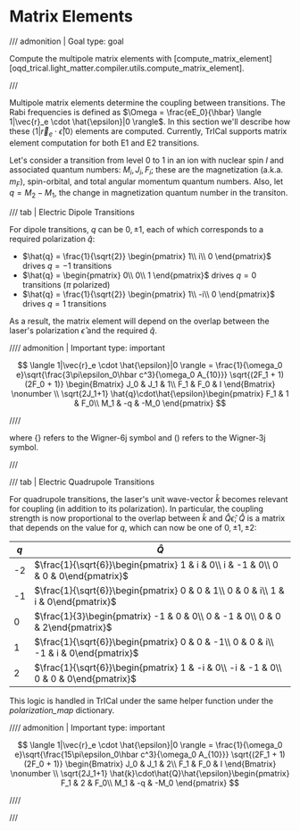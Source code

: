 # Matrix Elements

<!-- prettier-ignore -->
/// admonition | Goal
    type: goal

Compute the multipole matrix elements with [compute_matrix_element][oqd_trical.light_matter.compiler.utils.compute_matrix_element].

///

Multipole matrix elements determine the coupling between transitions. The Rabi frequencies is defined as $\Omega = \frac{eE_0}{\hbar} \langle 1|\vec{r}_e \cdot \hat{\epsilon}|0 \rangle$. In this section we'll describe how these $\langle 1|\vec{r}_e \cdot \hat{\epsilon}|0 \rangle$ elements are computed. Currently, TrICal supports matrix element computation for both E1 and E2 transitions.

Let's consider a transition from level 0 to 1 in an ion with nuclear spin $I$ and associated quantum numbers: $M_i, J_i, F_i$; these are the magnetization (a.k.a. $m_F$), spin-orbital, and total angular momentum quantum numbers. Also, let $q = M_2 - M_1$, the change in magnetization quantum number in the transiton.

/// tab | Electric Dipole Transitions

For dipole transitions, $q$ can be $0, \pm 1$, each of which corresponds to a required polarization $\hat{q}$:

- $\hat{q} = \frac{1}{\sqrt{2}} \begin{pmatrix} 1\\ i\\ 0 \end{pmatrix}$ drives $q = -1$ transitions
- $\hat{q} = \begin{pmatrix} 0\\ 0\\ 1 \end{pmatrix}$ drives $q = 0$ transitions ($\pi$ polarized)
- $\hat{q} = \frac{1}{\sqrt{2}} \begin{pmatrix} 1\\ -i\\ 0 \end{pmatrix}$ drives $q = 1$ transitions

As a result, the matrix element will depend on the overlap between the laser's polarization $\hat{\epsilon}$ and the required $\hat{q}$.

<!-- prettier-ignore -->
//// admonition | Important
    type: important

$$
    \langle 1|\vec{r}_e \cdot \hat{\epsilon}|0 \rangle = \frac{1}{\omega_0 e}\sqrt{\frac{3\pi\epsilon_0\hbar c^3}{\omega_0 A_{10}}} \sqrt{(2F_1 + 1)(2F_0 + 1)}
    \begin{Bmatrix}
        J_0 & J_1 & 1\\
        F_1 & F_0 & I
    \end{Bmatrix} \nonumber \\
    \sqrt{2J_1+1} \hat{q}\cdot\hat{\epsilon}\begin{pmatrix}
        F_1 & 1 & F_0\\
        M_1 & -q & -M_0
    \end{pmatrix}
$$

////

where $\{\}$ refers to the Wigner-6j symbol and $()$ refers to the Wigner-3j symbol.

///

/// tab | Electric Quadrupole Transitions

For quadrupole transitions, the laser's unit wave-vector $\hat{k}$ becomes relevant for coupling (in addition to its polarization). In particular, the coupling strength is now proportional to the overlap between $\hat{k}$ and $\hat{Q}\hat{\epsilon}$; $\hat{Q}$ is a matrix that depends on the value for $q$, which can now be one of $0, \pm 1, \pm 2$:

| $q$ | $\hat{Q}$                                                                             |
| --- | ------------------------------------------------------------------------------------- |
| -2  | $\frac{1}{\sqrt{6}}\begin{pmatrix} 1 & i & 0\\ i & -1 & 0\\ 0 & 0 & 0\end{pmatrix}$   |
| -1  | $\frac{1}{\sqrt{6}}\begin{pmatrix} 0 & 0 & 1\\ 0 & 0 & i\\ 1 & i & 0\end{pmatrix}$    |
| 0   | $\frac{1}{3}\begin{pmatrix} -1 & 0 & 0\\ 0 & -1 & 0\\ 0 & 0 & 2\end{pmatrix}$         |
| 1   | $\frac{1}{\sqrt{6}}\begin{pmatrix} 0 & 0 & -1\\ 0 & 0 & i\\ -1 & i & 0\end{pmatrix}$  |
| 2   | $\frac{1}{\sqrt{6}}\begin{pmatrix} 1 & -i & 0\\ -i & -1 & 0\\ 0 & 0 & 0\end{pmatrix}$ |

This logic is handled in TrICal under the same helper function under the _polarization_map_ dictionary.

<!-- prettier-ignore -->
//// admonition | Important
    type: important

$$
    \langle 1|\vec{r}_e \cdot \hat{\epsilon}|0 \rangle = \frac{1}{\omega_0 e}\sqrt{\frac{15\pi\epsilon_0\hbar c^3}{\omega_0 A_{10}}} \sqrt{(2F_1 + 1)(2F_0 + 1)}
    \begin{Bmatrix}
        J_0 & J_1 & 2\\
        F_1 & F_0 & I
    \end{Bmatrix} \nonumber \\  \sqrt{2J_1+1} \hat{k}\cdot\hat{Q}\hat{\epsilon}\begin{pmatrix}
        F_1 & 2 & F_0\\
        M_1 & -q & -M_0
    \end{pmatrix}
$$

////

///
